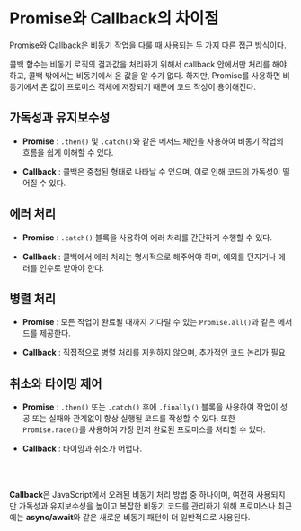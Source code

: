# Promise와 Callback의 차이점

Promise와 Callback은 비동기 작업을 다룰 때 사용되는 두 가지 다른 접근 방식이다.

콜백 함수는 비동기 로직의 결과값을 처리하기 위해서 callback 안에서만 처리를 해야하고, 콜백 밖에서는 비동기에서 온 값을 알 수가 없다. 하지만, Promise를 사용하면 비동기에서 온 값이 프로미스 객체에 저장되기 때문에 코드 작성이 용이해진다.

## 가독성과 유지보수성

- **Promise** : `.then()` 및 `.catch()`와 같은 메서드 체인을 사용하여 비동기 작업의 흐름을 쉽게 이해할 수 있다.

- **Callback** : 콜백은 중첩된 형태로 나타날 수 있으며, 이로 인해 코드의 가독성이 떨어질 수 있다.

## 에러 처리

- **Promise** : `.catch()` 블록을 사용하여 에러 처리를 간단하게 수행할 수 있다.

- **Callback** : 콜백에서 에러 처리는 명시적으로 해주어야 하며, 예외를 던지거나 에러를 인수로 받아야 한다.

## 병렬 처리

- **Promise** : 모든 작업이 완료될 때까지 기다릴 수 있는 `Promise.all()`과 같은 메서드를 제공한다.

- **Callback** : 직접적으로 병렬 처리를 지원하지 않으며, 추가적인 코드 논리가 필요

## 취소와 타이밍 제어

- **Promise** : `.then()` 또는 `.catch()` 후에 `.finally()` 블록을 사용하여 작업이 성공 또는 실패와 관계없이 항상 실행될 코드를 작성할 수 있다. 또한 `Promise.race()`를 사용하여 가장 먼저 완료된 프로미스를 처리할 수 있다.

- **Callback** : 타이밍과 취소가 어렵다.

</br>
</br>

**Callback**은 JavaScript에서 오래된 비동기 처리 방법 중 하나이며, 여전히 사용되지만 가독성과 유지보수성을 높이고 복잡한 비동기 코드를 관리하기 위해 프로미스나 최근에는 **async/await**와 같은 새로운 비동기 패턴이 더 일반적으로 사용된다.

